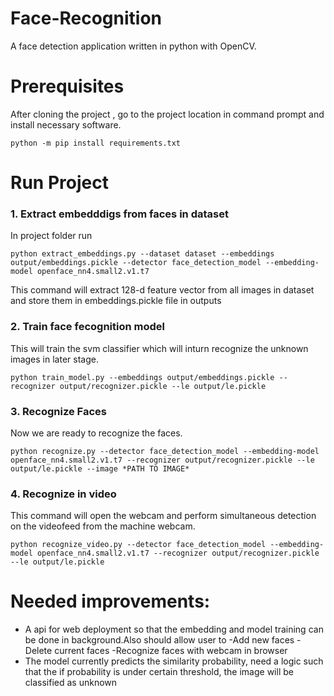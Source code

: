 # Face-Recognition

A face detection application written in python with OpenCV. 

# Prerequisites
After cloning the project , go to the project location in command prompt and install necessary software.

`python -m pip install requirements.txt`

# Run Project

### 1. Extract embedddigs from faces in dataset
In project folder run


`python extract_embeddings.py --dataset dataset --embeddings output/embeddings.pickle --detector face_detection_model --embedding-model openface_nn4.small2.v1.t7`


This command will extract 128-d feature vector from all images in dataset and store them in embeddings.pickle file in outputs

### 2. Train face fecognition model
This will train the svm classifier which will inturn recognize the unknown images in later stage.

`python train_model.py --embeddings output/embeddings.pickle --recognizer output/recognizer.pickle --le output/le.pickle`

### 3. Recognize Faces 
Now we are ready to recognize the faces.


`python recognize.py --detector face_detection_model --embedding-model openface_nn4.small2.v1.t7 --recognizer output/recognizer.pickle --le output/le.pickle --image *PATH TO IMAGE*`

### 4. Recognize in video
This command will open the webcam and perform simultaneous detection on the videofeed from the machine webcam.

`python recognize_video.py --detector face_detection_model --embedding-model openface_nn4.small2.v1.t7 --recognizer output/recognizer.pickle --le output/le.pickle` 

# Needed improvements:
 - A api for web deployment so that the embedding and model training can be done in background.Also should allow user to 
  -Add new faces
  -Delete current faces
  -Recognize faces with webcam in browser
 - The model currently predicts the similarity probability, need a logic such that the if probability is under certain threshold, the image will be classified as unknown
 
